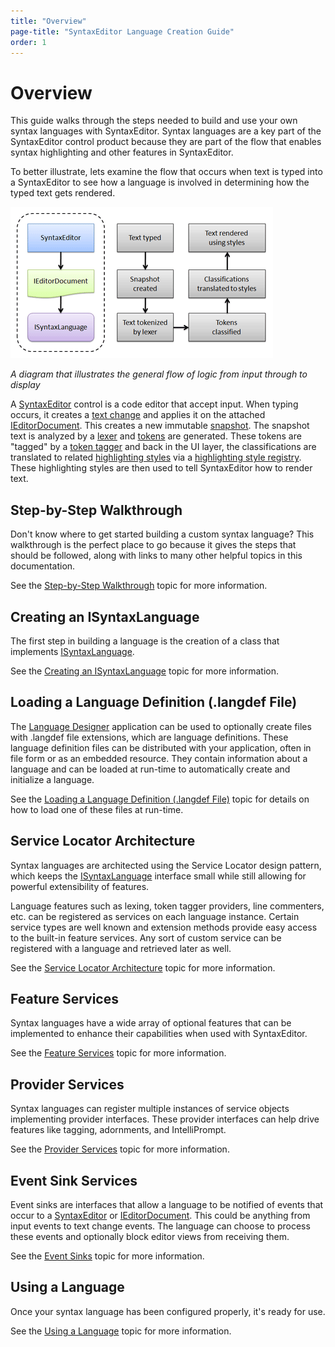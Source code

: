 ```yaml
---
title: "Overview"
page-title: "SyntaxEditor Language Creation Guide"
order: 1
---
```

# Overview

This guide walks through the steps needed to build and use your own syntax languages with SyntaxEditor.  Syntax languages are a key part of the SyntaxEditor control product because they are part of the flow that enables syntax highlighting and other features in SyntaxEditor.

To better illustrate, lets examine the flow that occurs when text is typed into a SyntaxEditor to see how a language is involved in determining how the typed text gets rendered.

![Screenshot](../images/input-to-display-flow.png)

*A diagram that illustrates the general flow of logic from input through to display*

A [SyntaxEditor](xref:ActiproSoftware.Windows.Controls.SyntaxEditor.SyntaxEditor) control is a code editor that accept input.  When typing occurs, it creates a [text change](../text-parsing/core-text/text-changes.md) and applies it on the attached [IEditorDocument](xref:ActiproSoftware.Text.IEditorDocument).  This creates a new immutable [snapshot](../text-parsing/core-text/documents-snapshots-versions.md).  The snapshot text is analyzed by a [lexer](../text-parsing/lexing/index.md) and [tokens](../text-parsing/lexing/tokens.md) are generated.  These tokens are "tagged" by a [token tagger](../text-parsing/tagging/taggers.md) and back in the UI layer, the classifications are translated to related [highlighting styles](../user-interface/styles/highlighting-styles.md) via a [highlighting style registry](../user-interface/styles/highlighting-style-registries.md).  These highlighting styles are then used to tell SyntaxEditor how to render text.

## Step-by-Step Walkthrough

Don't know where to get started building a custom syntax language?  This walkthrough is the perfect place to go because it gives the steps that should be followed, along with links to many other helpful topics in this documentation.

See the [Step-by-Step Walkthrough](walkthrough.md) topic for more information.

## Creating an ISyntaxLanguage

The first step in building a language is the creation of a class that implements [ISyntaxLanguage](xref:ActiproSoftware.Text.ISyntaxLanguage).

See the [Creating an ISyntaxLanguage](creating-language.md) topic for more information.

## Loading a Language Definition (.langdef File)

The [Language Designer](../language-designer-tool/index.md) application can be used to optionally create files with .langdef file extensions, which are language definitions.  These language definition files can be distributed with your application, often in file form or as an embedded resource.  They contain information about a language and can be loaded at run-time to automatically create and initialize a language.

See the [Loading a Language Definition (.langdef File)](loading-lang-def.md) topic for details on how to load one of these files at run-time.

## Service Locator Architecture

Syntax languages are architected using the Service Locator design pattern, which keeps the [ISyntaxLanguage](xref:ActiproSoftware.Text.ISyntaxLanguage) interface small while still allowing for powerful extensibility of features.

Language features such as lexing, token tagger providers, line commenters, etc. can be registered as services on each language instance.  Certain service types are well known and extension methods provide easy access to the built-in feature services.  Any sort of custom service can be registered with a language and retrieved later as well.

See the [Service Locator Architecture](service-locator-architecture.md) topic for more information.

## Feature Services

Syntax languages have a wide array of optional features that can be implemented to enhance their capabilities when used with SyntaxEditor.

See the [Feature Services](feature-services/index.md) topic for more information.

## Provider Services

Syntax languages can register multiple instances of service objects implementing provider interfaces.  These provider interfaces can help drive features like tagging, adornments, and IntelliPrompt.

See the [Provider Services](provider-services/index.md) topic for more information.

## Event Sink Services

Event sinks are interfaces that allow a language to be notified of events that occur to a [SyntaxEditor](xref:ActiproSoftware.Windows.Controls.SyntaxEditor.SyntaxEditor) or [IEditorDocument](xref:ActiproSoftware.Text.IEditorDocument).  This could be anything from input events to text change events.  The language can choose to process these events and optionally block editor views from receiving them.

See the [Event Sinks](event-sinks.md) topic for more information.

## Using a Language

Once your syntax language has been configured properly, it's ready for use.

See the [Using a Language](using-language.md) topic for more information.
